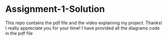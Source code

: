 # Assignment-1-Solution
This repo contains the pdf file and the video explaining my project. Thanks! I really appreciate you for your time! 
I have provided all the diagrams code in the pdf file 
